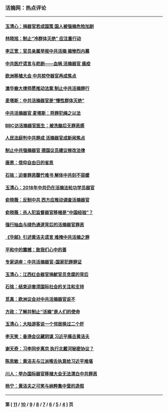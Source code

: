 ### 活摘网：热点评论
---
#### [玉清心：捐器官若成国策 国人被强摘危险加剧](../../pages/nf5879/n12802713.md?05092113) 
#### [林晓旭：制止“冷群体灭绝” 应注重行动](../../pages/nf5879/n12779736.md?05092113) 
#### [李正宽：官员亲属举报中共活摘 揭惨烈内幕](../../pages/nf5879/n12684490.md?05092113) 
#### [中共医疗谎言与悲剧——血祸 活摘器官 瘟疫](../../pages/nf5879/n12372103.md?05092113) 
#### [欧洲移植大会 中共掠夺器官再成焦点](../../pages/nf5879/n11538883.md?05092113) 
#### [澳华裔大律师愿推动法案 制止中共活摘罪行](../../pages/nf5879/n11377039.md?05092113) 
#### [麦塔斯：中共活摘器官是“慢性群体灭绝”](../../pages/nf5879/n11350529.md?05092113) 
#### [中共活摘器官 麦塔斯：将罪犯绳之以法](../../pages/nf5879/n11347973.md?05092113) 
#### [BBC访活摘器官医生：被洗脑后无罪恶感](../../pages/nf5879/n11335935.md?05092113) 
#### [人民法庭判中共罪成 活摘器官成新闻焦点](../../pages/nf5879/n11331578.md?05092113) 
#### [制止中共强摘器官 德国议员建议修改法律](../../pages/nf5879/n11249451.md?05092113) 
#### [唐恩：信仰自由日的省思](../../pages/nf5879/n11003525.md?05092113) 
#### [石铭：迫害罪恶罄竹难书  解体中共刻不容缓](../../pages/nf5879/n10942855.md?05092113) 
#### [玉清心：2018年中共仍在活摘法轮功学员器官](../../pages/nf5879/n10914646.md?05092113) 
#### [俞晓薇：反制中共 西方应推动调查活摘器官](../../pages/nf5879/n10794671.md?05092113) 
#### [俞晓薇：杀人犯监督器官移植是“中国经验”？](../../pages/nf5879/n10466427.md?05092113) 
#### [强行抽血与绿色通道背后的活摘器官罪恶](../../pages/nf5879/n10004708.md?05092113) 
#### [《华邮》引述黄洁夫谎言 难掩中共活摘之罪](../../pages/nf5879/n9642309.md?05092113) 
#### [平和中的震撼：致我们心中的善](../../pages/nf5879/n9021123.md?05092113) 
#### [专家讲座：中共活摘器官-国家犯罪罪证](../../pages/nf5879/n8828153.md?05092113) 
#### [玉清心：江西红会器官捐献官员贪腐的背后](../../pages/nf5879/n8522122.md?05092113) 
#### [石铭：结束迫害须国际社会的关注和支持](../../pages/nf5879/n8443497.md?05092113) 
#### [觅真：欧洲议会对中共活摘器官说不](../../pages/nf5879/n8337486.md?05092113) 
#### [方政：了解并制止“活摘”是人们的使命](../../pages/nf5879/n8329214.md?05092113) 
#### [玉清心：大陆游客说一个邻居换过二个肝](../../pages/nf5879/n8291404.md?05092113) 
#### [李天笑：香港会议藏阴谋 习近平痛击黄洁夫](../../pages/nf5879/n8241459.md?05092113) 
#### [谢天奇：习李同步离京 执行北戴河秘密协议？](../../pages/nf5879/n8230418.md?05092113) 
#### [陈思敏：黄洁夫与江派喉舌执意给习近平难堪](../../pages/nf5879/n8222166.md?05092113) 
#### [川人：举办国际器官移植大会无法漂白中共罪恶](../../pages/nf5879/n8221121.md?05092113) 
#### [杨宁：黄洁夫之可笑与纳粹集中营的造假](../../pages/nf5879/n8219897.md?05092113) 

---
#### 第 [ [11](./11.md?05092113) / [10](./10.md?05092113) / [9](./9.md?05092113) / [8](./8.md?05092113) / [7](./7.md?05092113) / [6](./6.md?05092113) / [5](./5.md?05092113) / [4](./4.md?05092113) ] 页

